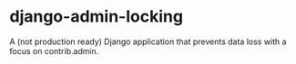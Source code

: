 django-admin-locking
====================

A (not production ready) Django application that prevents data loss with a focus on contrib.admin.